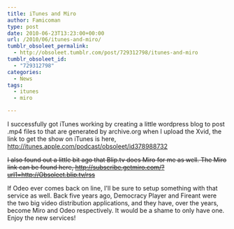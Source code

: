```yaml
---
title: iTunes and Miro
author: Famicoman
type: post
date: 2010-06-23T13:23:00+00:00
url: /2010/06/itunes-and-miro/
tumblr_obsoleet_permalink:
  - http://obsoleet.tumblr.com/post/729312798/itunes-and-miro
tumblr_obsoleet_id:
  - "729312798"
categories:
  - News
tags:
  - itunes
  - miro

---
```

I successfully got iTunes working by creating a little wordpress blog to post .mp4 files to that are generated by archive.org when I upload the Xvid, the link to get the show on iTunes is here, http://itunes.apple.com/podcast/obsoleet/id378988732

~~I also found out a little bit ago that Blip.tv does Miro for me as well. The Miro link can be found here, <http://subscribe.getmiro.com/?url1=http://Obsoleet.blip.tv/rss>~~

If Odeo ever comes back on line, I'll be sure to setup something with that service as well. Back five years ago, Democracy Player and Fireant were the two big video distribution applications, and they have, over the years, become Miro and Odeo respectively. It would be a shame to only have one. Enjoy the new services!